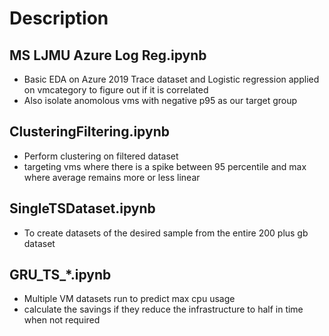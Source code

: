 # Description
## MS LJMU Azure Log Reg.ipynb
- Basic EDA on Azure 2019 Trace dataset and Logistic regression applied on vmcategory to figure out if it is correlated
- Also isolate anomolous vms with negative p95 as our target group

## ClusteringFiltering.ipynb
- Perform clustering on filtered dataset 
- targeting vms where there is a spike between 95 percentile and max where average remains more or less linear

## SingleTSDataset.ipynb
- To create datasets of the desired sample from the entire 200 plus gb dataset

## GRU_TS_*.ipynb
- Multiple VM datasets run to predict max cpu usage
- calculate the savings if they reduce the infrastructure to half in time when not required
